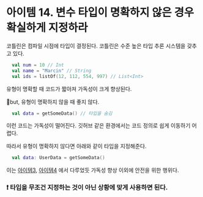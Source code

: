 # 아이템 14. 변수 타입이 명확하지 않은 경우 확실하게 지정하라

코틀린은 컴파일 시점에 타입이 결정된다.
코틀린은 수준 높은 타입 추론 시스템을 갖추고 있다.

```kotlin
  val num = 10 // Int
  val name = "Marcin" // String
  val ids = listOf(12, 112, 554, 997) // List<Int>
```

유형이 명확할 때 코드가 짧아져 가독성이 크게 향상된다.

but, 유형이 명확하지 않을 때 좋지 않다.

```kotlin
  val data = getSomeData() // 타입을 숨김
```
이런 코드는 가독성이 떨어진다.
깃허브 같은 환경에서는 코드 정의로 쉽게 이동하기 어렵다.

따라서 유형이 명확하지 않다면 아래와 같이 타입을 지정해준다.
```kotlin
  val data: UserData = getSomeData() 
```
이는 [아이템3](https://github.com/silverbel/effective-kotlin/blob/main/chapter%201.%20%EC%95%88%EC%A0%95%EC%84%B1/item%203.%20%EC%B5%9C%EB%8C%80%ED%95%9C_%ED%94%8C%EB%9E%AB%ED%8F%BC_%ED%83%80%EC%9E%85%EC%9D%84_%EC%82%AC%EC%9A%A9%ED%95%98%EC%A7%80_%EB%A7%90%EB%9D%BC.md), [아이템4](https://github.com/silverbel/effective-kotlin/blob/main/chapter%201.%20%EC%95%88%EC%A0%95%EC%84%B1/item%204.%20inferred%20%ED%83%80%EC%9E%85%EC%9C%BC%EB%A1%9C%20%EB%A6%AC%ED%84%B4%ED%95%98%EC%A7%80%20%EB%A7%90%EB%9D%BC.md) 에서 다루었듯 가독성 향상 이외에 안전을 위한 행위다.

### ❗ 타입을 무조건 지정하는 것이 아닌 상황에 맞게 사용하면 된다.
